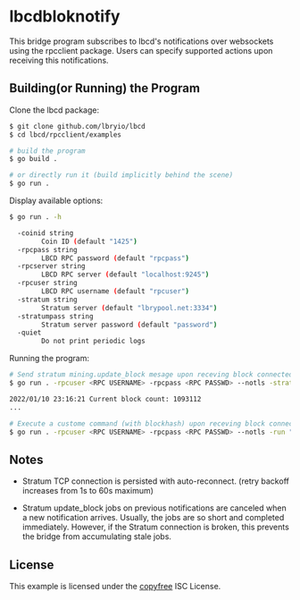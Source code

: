# lbcdbloknotify

This bridge program subscribes to lbcd's notifications over websockets using the rpcclient package.
Users can specify supported actions upon receiving this notifications.

## Building(or Running) the Program

Clone the lbcd package:

```bash
$ git clone github.com/lbryio/lbcd
$ cd lbcd/rpcclient/examples

# build the program
$ go build .

# or directly run it (build implicitly behind the scene)
$ go run .
```

Display available options:

```bash
$ go run . -h

  -coinid string
        Coin ID (default "1425")
  -rpcpass string
        LBCD RPC password (default "rpcpass")
  -rpcserver string
        LBCD RPC server (default "localhost:9245")
  -rpcuser string
        LBCD RPC username (default "rpcuser")
  -stratum string
        Stratum server (default "lbrypool.net:3334")
  -stratumpass string
        Stratum server password (default "password")
  -quiet
        Do not print periodic logs
```

Running the program:

```bash
# Send stratum mining.update_block mesage upon receving block connected notifiations.
$ go run . -rpcuser <RPC USERNAME> -rpcpass <RPC PASSWD> --notls -stratum <STRATUM SERVER> -stratumpass <STRATUM PASSWD>

2022/01/10 23:16:21 Current block count: 1093112
...

# Execute a custome command (with blockhash) upon receving block connected notifiations.
$ go run . -rpcuser <RPC USERNAME> -rpcpass <RPC PASSWD> --notls -run "echo %s"
```

## Notes

* Stratum TCP connection is persisted with auto-reconnect. (retry backoff increases from 1s to 60s maximum)

* Stratum update_block jobs on previous notifications are canceled when a new notification arrives.
  Usually, the jobs are so short and completed immediately.  However, if the Stratum connection is broken, this
  prevents the bridge from accumulating stale jobs.

## License

This example is licensed under the [copyfree](http://copyfree.org) ISC License.
